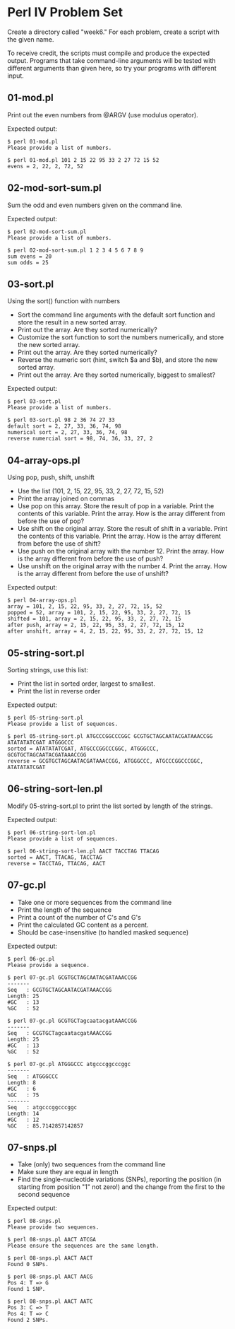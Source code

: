 # Perl IV Problem Set

Create a directory called "week6."  For each problem, create a script
with the given name.

To receive credit, the scripts must compile and produce the expected 
output.  Programs that take command-line arguments will be tested 
with different arguments than given here, so try your programs with 
different input.

## 01-mod.pl

Print out the even numbers from @ARGV (use modulus operator).

Expected output:

    $ perl 01-mod.pl
    Please provide a list of numbers.

    $ perl 01-mod.pl 101 2 15 22 95 33 2 27 72 15 52
    evens = 2, 22, 2, 72, 52

## 02-mod-sort-sum.pl

Sum the odd and even numbers given on the command line. 

Expected output:

    $ perl 02-mod-sort-sum.pl
    Please provide a list of numbers.

    $ perl 02-mod-sort-sum.pl 1 2 3 4 5 6 7 8 9
    sum evens = 20
    sum odds = 25

## 03-sort.pl

Using the sort() function with numbers

- Sort the command line arguments with the default sort function and 
  store the result in a new sorted array.
- Print out the array. Are they sorted numerically?
- Customize the sort function to sort the numbers numerically, 
  and store the new sorted array.
- Print out the array. Are they sorted numerically?
- Reverse the numeric sort (hint, switch $a and $b), and 
  store the new sorted array.
- Print out the array. Are they sorted numerically, biggest to smallest?

Expected output:

    $ perl 03-sort.pl
    Please provide a list of numbers.

    $ perl 03-sort.pl 98 2 36 74 27 33
    default sort = 2, 27, 33, 36, 74, 98
    numerical sort = 2, 27, 33, 36, 74, 98
    reverse numercial sort = 98, 74, 36, 33, 27, 2

## 04-array-ops.pl

Using pop, push, shift, unshift 

- Use the list (101, 2, 15, 22, 95, 33, 2, 27, 72, 15, 52)
- Print the array joined on commas
- Use pop on this array. Store the result of pop in a variable.
  Print the contents of this variable. Print the array. How is the
  array different from before the use of pop?
- Use shift on the original array. Store the result of shift in a
  variable. Print the contents of this variable. Print the array.
  How is the array different from before the use of shift?
- Use push on the original array with the number 12. Print the
  array. How is the array different from before the use of push?
- Use unshift on the original array with the number 4. Print the
  array. How is the array different from before the use of
  unshift?

Expected output:

    $ perl 04-array-ops.pl
    array = 101, 2, 15, 22, 95, 33, 2, 27, 72, 15, 52
    popped = 52, array = 101, 2, 15, 22, 95, 33, 2, 27, 72, 15
    shifted = 101, array = 2, 15, 22, 95, 33, 2, 27, 72, 15
    after push, array = 2, 15, 22, 95, 33, 2, 27, 72, 15, 12
    after unshift, array = 4, 2, 15, 22, 95, 33, 2, 27, 72, 15, 12

## 05-string-sort.pl
Sorting strings, use this list: 

- Print the list in sorted order, largest to smallest.
- Print the list in reverse order 

Expected output:

    $ perl 05-string-sort.pl
    Please provide a list of sequences.

    $ perl 05-string-sort.pl ATGCCCGGCCCGGC GCGTGCTAGCAATACGATAAACCGG ATATATATCGAT ATGGGCCC
    sorted = ATATATATCGAT, ATGCCCGGCCCGGC, ATGGGCCC, GCGTGCTAGCAATACGATAAACCGG
    reverse = GCGTGCTAGCAATACGATAAACCGG, ATGGGCCC, ATGCCCGGCCCGGC, ATATATATCGAT

## 06-string-sort-len.pl

Modify 05-string-sort.pl to print the list sorted by length of 
the strings.

Expected output:

    $ perl 06-string-sort-len.pl
    Please provide a list of sequences.

    $ perl 06-string-sort-len.pl AACT TACCTAG TTACAG
    sorted = AACT, TTACAG, TACCTAG
    reverse = TACCTAG, TTACAG, AACT

## 07-gc.pl

- Take one or more sequences from the command line
- Print the length of the sequence
- Print a count of the number of C's and G's
- Print the calculated GC content as a percent.
- Should be case-insensitive (to handled masked sequence)

Expected output:

    $ perl 06-gc.pl
    Please provide a sequence.

    $ perl 07-gc.pl GCGTGCTAGCAATACGATAAACCGG
    -------
    Seq   : GCGTGCTAGCAATACGATAAACCGG
    Length: 25
    #GC   : 13
    %GC   : 52

    $ perl 07-gc.pl GCGTGCTagcaatacgatAAACCGG
    -------
    Seq   : GCGTGCTagcaatacgatAAACCGG
    Length: 25
    #GC   : 13
    %GC   : 52

    $ perl 07-gc.pl ATGGGCCC atgcccggcccggc
    -------
    Seq   : ATGGGCCC
    Length: 8
    #GC   : 6
    %GC   : 75
    -------
    Seq   : atgcccggcccggc
    Length: 14
    #GC   : 12
    %GC   : 85.7142857142857

## 07-snps.pl

- Take (only) two sequences from the command line 
- Make sure they are equal in length
- Find the single-nucleotide variations (SNPs), reporting the position
  (in starting from position "1" not zero!) and the change from the 
  first to the second sequence

Expected output:

    $ perl 08-snps.pl
    Please provide two sequences.

    $ perl 08-snps.pl AACT ATCGA
    Please ensure the sequences are the same length.

    $ perl 08-snps.pl AACT AACT
    Found 0 SNPs.

    $ perl 08-snps.pl AACT AACG
    Pos 4: T => G
    Found 1 SNP.

    $ perl 08-snps.pl AACT AATC
    Pos 3: C => T
    Pos 4: T => C
    Found 2 SNPs.
